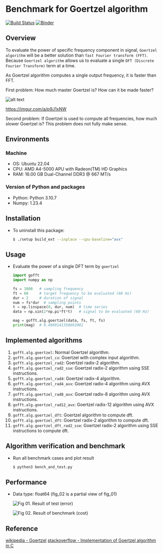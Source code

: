 # Benchmark for Goertzel algorithm

[![Build Status](https://travis-ci.com/NaleRaphael/goertzel-fft.svg?branch=master)](https://travis-ci.com/NaleRaphael/goertzel-fft)
[![Binder](https://mybinder.org/badge_logo.svg)][launch_on_binder]

## Overview

To evaluate the power of specific frequency component in signal, `Goertzel algorithm` will be a better solution than `fast Fourier transform (FFT)`. Because `Goertzel algorithm` allows us to evaluate a single `DFT (Discrete Fourier Transform)` term at a time.

As Goertzel algorithm computes a single output frequency, it is faster than FFT.

First problem:
How much master Goertzel is? How can it be made faster?

![alt text](https://imgur.com/a/p9J1xNW)

https://imgur.com/a/p9J1xNW

Second problem:
If Goertzel is used to compute all frequencies, how much slower Goertzel is?
This problem does not fully make sense.


## Environments
### Machine
* OS: Ubuntu 22.04
* CPU: AMD A4-5000 APU with Radeon(TM) HD Graphics
* RAM: 16.00 GB Dual-Channel DDR3 @ 667 MT/s

### Version of Python and packages
* Python: Python 3.10.7
* Numpy: 1.23.4

## Installation

* To uninstall this package:

  ```bash
  $ ./setup build_ext --inplace --cpu-baseline="avx"
  ```

## Usage
* Evaluate the power of a single DFT term by `goertzel`

  ```python
  import gofft
  import numpy as np

  fs = 1000   # sampling frequency
  ft = 60     # target frequency to be evaluated (60 Hz)
  dur = 2     # duration of signal
  num = fs*dur  # sampling points
  t = np.linspace(0, dur, num)  # time series
  data = np.sin(2*np.pi*ft*t)   # signal to be evaluated (60 Hz)

  mag = gofft.alg.goertzel(data, fs, ft, fs)
  print(mag)  # 0.4969141358692001
  ```

## Implemented algorithms

1. `gofft.alg.goertzel`: Normal Goertzel algorithm.
2. `gofft.alg.goertzel_cx`: Goertzel with complex input algorithm.
3. `gofft.alg.goertzel_rad2`: Goertzel radix-2 algorithm.
4. `gofft.alg.goertzel_rad2_sse`: Goertzel radix-2 algorithm using SSE instructions.
5. `gofft.alg.goertzel_rad4`: Goertzel radix-4 algorithm.
6. `gofft.alg.goertzel_rad4_avx`: Goertzel radix-4 algorithm using AVX instructions.
7. `gofft.alg.goertzel_rad8_avx`: Goertzel radix-8 algorithm using AVX instructions.
8. `gofft.alg.goertzel_rad12_avx`: Goertzel radix-12 algorithm using AVX instructions.
9. `gofft.alg.goertzel_dft`: Goertzel algorithm to compute dft.
10. `gofft.alg.goertzel_dft`: Goertzel radix-2 algorithm to compute dft.
11. `gofft.alg.goertzel_dft_rad2_sse`: Goertzel radix-2 algorithm using SSE instructions to compute dft.

## Algorithm verification and benchmark

* Run all benchmark cases and plot result

  ```bash
  $ python3 bench_and_test.py
  ```

## Performance

* Data type: float64 (fig_02 is a partial view of fig_01)

  ![Fig 01. Result of test (error)][dtype_float64_error]

  ![Fig 02. Result of benchmark (cost)][dtype_float64_cost]


## Reference
[wikipedia - Goertzel](https://en.wikipedia.org/wiki/Goertzel_algorithm)
[stackoverflow - Implementation of Goertzel algorithm in C](http://stackoverflow.com/questions/11579367)

[dtype_float64_error]: https://imgur.com/a/zbqqTzH
[dtype_float64_cost]: https://imgur.com/a/p9J1xNW

[STFT]: https://en.wikipedia.org/wiki/Short-time_Fourier_transform
[launch_on_binder]: https://mybinder.org/v2/gh/NaleRaphael/goertzel-fft/master?filepath=doc%2Fipynb%2Fdemo_simple_example.ipynb

